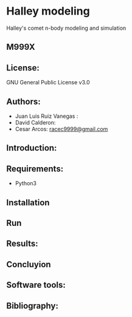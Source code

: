 # Halley modeling
Halley's comet n-body modeling and simulation
## M999X
## License: 
GNU General Public License v3.0
## Authors: 
- Juan Luis Ruiz Vanegas :
- David Calderon:
- Cesar Arcos: racec9999@gmail.com
## Introduction: 
## Requirements:
* Python3
## Installation
## Run 
## Results:
## Concluyion
## Software tools:
## Bibliography:
